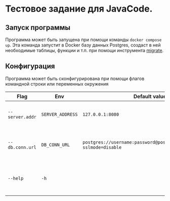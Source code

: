 # Тестовое задание для JavaCode.

## Запуск программы

Программа может быть запущена при помощи команды `docker compose up`. Эта команда запустит в Docker базу данных Postgres, создаст в ней необходимые таблицы, функции и т.п. при помощи инструмента [migrate](https://github.com/golang-migrate/migrate).

## Конфигурация

Программа может быть сконфигурирована при помощи флагов командной строки или переменных окружения

| Flag | Env | Default value | Description |
|------|-----------|---------------|-------------|
| `--server.addr` | `SERVER_ADDRESS` | `127.0.0.1:8080` | IP address and port for the server to listen on |
| `--db.conn.url` | `DB_CONN_URL` | `postgres://username:password@postgres:5432/postgres?sslmode=disable` | URL to connect to the Postgres database |
| `--help` | `-h` | | Print information about supported flags |
